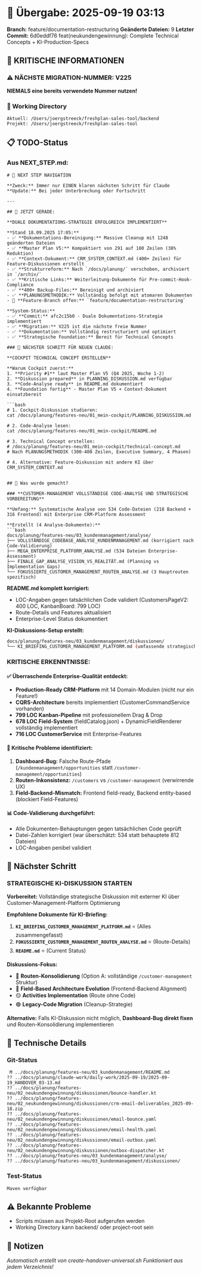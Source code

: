 # 🤝 Übergabe: 2025-09-19 03:13
**Branch:** feature/documentation-restructuring
**Geänderte Dateien:** 9
**Letzter Commit:** 6d0eddf76 feat(neukundengewinnung): Complete Technical Concepts + KI-Production-Specs

## 🚨 KRITISCHE INFORMATIONEN

### ⚠️ NÄCHSTE MIGRATION-NUMMER: V225
**NIEMALS eine bereits verwendete Nummer nutzen!**

### 📍 Working Directory
```
Aktuell: /Users/joergstreeck/freshplan-sales-tool/backend
Projekt: /Users/joergstreeck/freshplan-sales-tool
```

## 📋 TODO-Status

### Aus NEXT_STEP.md:
```
# 🧭 NEXT STEP NAVIGATION

**Zweck:** Immer nur EINEN klaren nächsten Schritt für Claude
**Update:** Bei jeder Unterbrechung oder Fortschritt

---

## 🎯 JETZT GERADE:

**DUALE DOKUMENTATIONS-STRATEGIE ERFOLGREICH IMPLEMENTIERT**

**Stand 18.09.2025 17:05:**
- ✅ **Dokumentations-Bereinigung:** Massive Cleanup mit 1248 geänderten Dateien
- ✅ **Master Plan V5:** Kompaktiert von 291 auf 180 Zeilen (38% Reduktion)
- ✅ **Context-Dokument:** CRM_SYSTEM_CONTEXT.md (400+ Zeilen) für Feature-Diskussionen erstellt
- ✅ **Strukturreform:** Nach `/docs/planung/` verschoben, archiviert in `/archiv/`
- ✅ **Kritische Links:** Weiterleitung-Dokumente für Pre-commit-Hook-Compliance
- ✅ **400+ Backup-Files:** Bereinigt und archiviert
- ✅ **PLANUNGSMETHODIK:** Vollständig befolgt mit atomaren Dokumenten
- 🔄 **Feature-Branch offen:** `feature/documentation-restructuring`

**System-Status:**
- ✅ **Commit:** afc2c15b0 - Duale Dokumentations-Strategie implementiert
- ✅ **Migration:** V225 ist die nächste freie Nummer
- ✅ **Dokumentation:** Vollständig restructuriert und optimiert
- ✅ **Strategische Foundation:** Bereit für Technical Concepts

### 🚨 NÄCHSTER SCHRITT FÜR NEUEN CLAUDE:

**COCKPIT TECHNICAL CONCEPT ERSTELLEN**

**Warum Cockpit zuerst:**
1. **Priority #1** laut Master Plan V5 (Q4 2025, Woche 1-2)
2. **Diskussion prepared** in PLANNING_DISKUSSION.md verfügbar
3. **Code-Analyse ready** in README.md dokumentiert
4. **Foundation fertig** - Master Plan V5 + Context-Dokument einsatzbereit

```bash
# 1. Cockpit-Diskussion studieren:
cat /docs/planung/features-neu/01_mein-cockpit/PLANNING_DISKUSSION.md

# 2. Code-Analyse lesen:
cat /docs/planung/features-neu/01_mein-cockpit/README.md

# 3. Technical Concept erstellen:
# /docs/planung/features-neu/01_mein-cockpit/technical-concept.md
# Nach PLANUNGSMETHODIK (300-400 Zeilen, Executive Summary, 4 Phasen)

# 4. Alternative: Feature-Diskussion mit andere KI über CRM_SYSTEM_CONTEXT.md
```
```

## 🎯 Was wurde gemacht?

### **CUSTOMER-MANAGEMENT VOLLSTÄNDIGE CODE-ANALYSE UND STRATEGISCHE VORBEREITUNG**

**Umfang:** Systematische Analyse von 534 Code-Dateien (218 Backend + 316 Frontend) mit Enterprise CRM-Platform Assessment

**Erstellt (4 Analyse-Dokumente):**
```bash
docs/planung/features-neu/03_kundenmanagement/analyse/
├── VOLLSTÄNDIGE_CODEBASE_ANALYSE_KUNDENMANAGEMENT.md (korrigiert nach Code-Validierung)
├── MEGA_ENTERPRISE_PLATFORM_ANALYSE.md (534 Dateien Enterprise-Assessment)
├── FINALE_GAP_ANALYSE_VISION_VS_REALITÄT.md (Planning vs Implementation Gaps)
└── FOKUSSIERTE_CUSTOMER_MANAGEMENT_ROUTEN_ANALYSE.md (3 Hauptrouten spezifisch)
```

**README.md komplett korrigiert:**
- LOC-Angaben gegen tatsächlichen Code validiert (CustomersPageV2: 400 LOC, KanbanBoard: 799 LOC)
- Route-Details und Features aktualisiert
- Enterprise-Level Status dokumentiert

**KI-Diskussions-Setup erstellt:**
```bash
docs/planung/features-neu/03_kundenmanagement/diskussionen/
└── KI_BRIEFING_CUSTOMER_MANAGEMENT_PLATFORM.md (umfassende strategische Diskussions-Vorbereitung)
```

### **KRITISCHE ERKENNTNISSE:**

#### **✅ Überraschende Enterprise-Qualität entdeckt:**
- **Production-Ready CRM-Platform** mit 14 Domain-Modulen (nicht nur ein Feature!)
- **CQRS-Architecture** bereits implementiert (CustomerCommandService vorhanden)
- **799 LOC Kanban-Pipeline** mit professionellem Drag & Drop
- **678 LOC Field-System** (fieldCatalog.json) + DynamicFieldRenderer vollständig implementiert
- **716 LOC CustomerService** mit Enterprise-Features

#### **🚨 Kritische Probleme identifiziert:**
1. **Dashboard-Bug:** Falsche Route-Pfade (`/kundenmanagement/opportunities` statt `/customer-management/opportunities`)
2. **Routen-Inkonsistenz:** `/customers` vs `/customer-management` (verwirrende UX)
3. **Field-Backend-Mismatch:** Frontend field-ready, Backend entity-based (blockiert Field-Features)

#### **📊 Code-Validierung durchgeführt:**
- Alle Dokumenten-Behauptungen gegen tatsächlichen Code geprüft
- Datei-Zahlen korrigiert (war überschätzt: 534 statt behauptete 812 Dateien)
- LOC-Angaben penibel validiert

## 🎯 Nächster Schritt

### **STRATEGISCHE KI-DISKUSSION STARTEN**

**Vorbereitet:** Vollständige strategische Diskussion mit externer KI über Customer-Management-Platform Optimierung

**Empfohlene Dokumente für KI-Briefing:**
1. **`KI_BRIEFING_CUSTOMER_MANAGEMENT_PLATFORM.md`** ⭐ (Alles zusammengefasst)
2. **`FOKUSSIERTE_CUSTOMER_MANAGEMENT_ROUTEN_ANALYSE.md`** ⭐ (Route-Details)
3. **`README.md`** ⭐ (Current Status)

**Diskussions-Fokus:**
- 🔴 **Routen-Konsolidierung** (Option A: vollständige `/customer-management` Struktur)
- 🔴 **Field-Based Architecture Evolution** (Frontend-Backend Alignment)
- 🟡 **Activities Implementation** (Route ohne Code)
- 🟢 **Legacy-Code Migration** (Cleanup-Strategie)

**Alternative:** Falls KI-Diskussion nicht möglich, **Dashboard-Bug direkt fixen** und Routen-Konsolidierung implementieren

## 🔧 Technische Details

### Git-Status
```
 M ../docs/planung/features-neu/03_kundenmanagement/README.md
?? ../docs/planung/claude-work/daily-work/2025-09-19/2025-09-19_HANDOVER_03-13.md
?? ../docs/planung/features-neu/02_neukundengewinnung/diskussionen/bounce-handler.kt
?? ../docs/planung/features-neu/02_neukundengewinnung/diskussionen/crm-email-deliverables_2025-09-18.zip
?? ../docs/planung/features-neu/02_neukundengewinnung/diskussionen/email-bounce.yaml
?? ../docs/planung/features-neu/02_neukundengewinnung/diskussionen/email-health.yaml
?? ../docs/planung/features-neu/02_neukundengewinnung/diskussionen/email-outbox.yaml
?? ../docs/planung/features-neu/02_neukundengewinnung/diskussionen/outbox-dispatcher.kt
?? ../docs/planung/features-neu/03_kundenmanagement/analyse/
?? ../docs/planung/features-neu/03_kundenmanagement/diskussionen/
```

### Test-Status
```
Maven verfügbar
```

## ⚠️ Bekannte Probleme

- Scripts müssen aus Projekt-Root aufgerufen werden
- Working Directory kann backend/ oder project-root sein

## 📝 Notizen

_Automatisch erstellt von create-handover-universal.sh_
_Funktioniert aus jedem Verzeichnis!_
